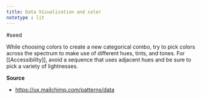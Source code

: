 ```yaml
---
title: Data Visualization and color
notetype : lit
---
```


#seed 

While choosing colors to create a new categorical combo, try to pick colors across the spectrum to make use of different hues, tints, and tones. For [[Accessibility]], avoid a sequence that uses adjacent hues and be sure to pick a variety of lightnesses.

**Source** 
- https://ux.mailchimp.com/patterns/data